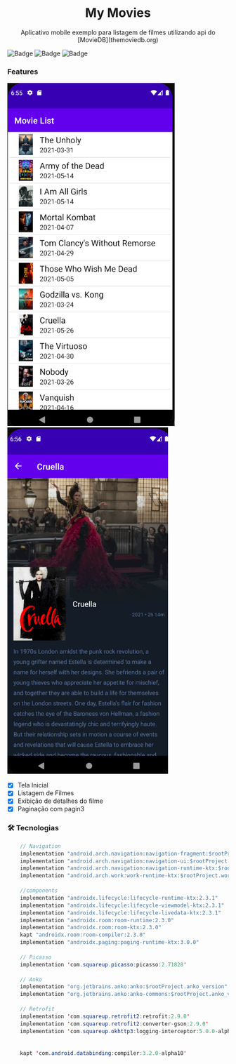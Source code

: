 <h1 align="center">My Movies</h1>
<p align="center">Aplicativo mobile exemplo para listagem de filmes utilizando api do [MovieDB](themoviedb.org)<br></p>

![Badge](https://img.shields.io/github/issues/Riicksouzaa/MyMovies?color=green)
![Badge](https://img.shields.io/github/forks/Riicksouzaa/MyMovies)
![Badge](https://img.shields.io/github/stars/Riicksouzaa/MyMovies)

### Features

<div>
    <img alt="Consus" title="#" src="images/demo1.png" />
    <img alt="Consus" title="#" src="images/demo2.png" />
</div>

- [x] Tela Inicial
- [x] Listagem de Filmes
- [x] Exibição de detalhes do filme
- [x] Paginação com pagin3

### 🛠 Tecnologias

```java
	// Navigation
	implementation "android.arch.navigation:navigation-fragment:$rootProject.nav_version"
	implementation "android.arch.navigation:navigation-ui:$rootProject.nav_version"
	implementation "android.arch.navigation:navigation-runtime-ktx:$rootProject.nav_version"
	implementation "android.arch.work:work-runtime-ktx:$rootProject.workVersion"

	//components
	implementation "androidx.lifecycle:lifecycle-runtime-ktx:2.3.1"
	implementation "androidx.lifecycle:lifecycle-viewmodel-ktx:2.3.1"
	implementation "androidx.lifecycle:lifecycle-livedata-ktx:2.3.1"
	implementation "androidx.room:room-runtime:2.3.0"
	implementation "androidx.room:room-ktx:2.3.0"
	kapt "androidx.room:room-compiler:2.3.0"
	implementation "androidx.paging:paging-runtime-ktx:3.0.0"

	// Picasso
	implementation 'com.squareup.picasso:picasso:2.71828'

	// Anko
	implementation "org.jetbrains.anko:anko:$rootProject.anko_version"
	implementation "org.jetbrains.anko:anko-commons:$rootProject.anko_version"

	// Retrofit
	implementation 'com.squareup.retrofit2:retrofit:2.9.0'
	implementation 'com.squareup.retrofit2:converter-gson:2.9.0'
	implementation 'com.squareup.okhttp3:logging-interceptor:5.0.0-alpha.2'


	kapt 'com.android.databinding:compiler:3.2.0-alpha10'
```